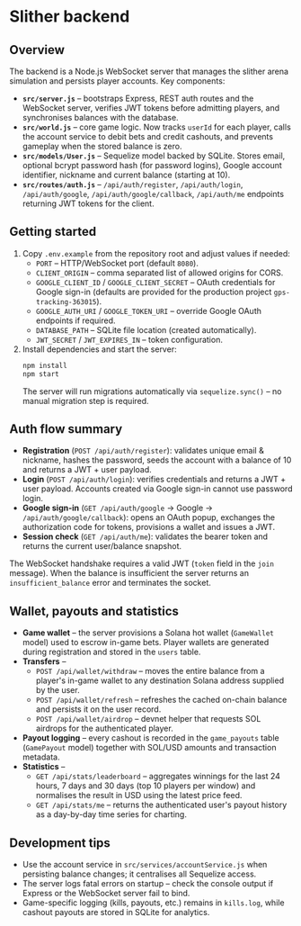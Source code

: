 # Slither backend

## Overview
The backend is a Node.js WebSocket server that manages the slither arena simulation and persists player accounts. Key components:

- **`src/server.js`** – bootstraps Express, REST auth routes and the WebSocket server, verifies JWT tokens before admitting players, and synchronises balances with the database.
- **`src/world.js`** – core game logic. Now tracks `userId` for each player, calls the account service to debit bets and credit cashouts, and prevents gameplay when the stored balance is zero.
- **`src/models/User.js`** – Sequelize model backed by SQLite. Stores email, optional bcrypt password hash (for password logins), Google account identifier, nickname and current balance (starting at 10).
- **`src/routes/auth.js`** – `/api/auth/register`, `/api/auth/login`, `/api/auth/google`, `/api/auth/google/callback`, `/api/auth/me` endpoints returning JWT tokens for the client.

## Getting started
1. Copy `.env.example` from the repository root and adjust values if needed:
   - `PORT` – HTTP/WebSocket port (default `8080`).
   - `CLIENT_ORIGIN` – comma separated list of allowed origins for CORS.
   - `GOOGLE_CLIENT_ID` / `GOOGLE_CLIENT_SECRET` – OAuth credentials for Google sign-in (defaults are provided for the production project `gps-tracking-363015`).
   - `GOOGLE_AUTH_URI` / `GOOGLE_TOKEN_URI` – override Google OAuth endpoints if required.
   - `DATABASE_PATH` – SQLite file location (created automatically).
   - `JWT_SECRET` / `JWT_EXPIRES_IN` – token configuration.
2. Install dependencies and start the server:
   ```bash
   npm install
   npm start
   ```
   The server will run migrations automatically via `sequelize.sync()` – no manual migration step is required.

## Auth flow summary
- **Registration** (`POST /api/auth/register`): validates unique email & nickname, hashes the password, seeds the account with a balance of 10 and returns a JWT + user payload.
- **Login** (`POST /api/auth/login`): verifies credentials and returns a JWT + user payload. Accounts created via Google sign-in cannot use password login.
- **Google sign-in** (`GET /api/auth/google` → Google → `/api/auth/google/callback`): opens an OAuth popup, exchanges the authorization code for tokens, provisions a wallet and issues a JWT.
- **Session check** (`GET /api/auth/me`): validates the bearer token and returns the current user/balance snapshot.

The WebSocket handshake requires a valid JWT (`token` field in the `join` message). When the balance is insufficient the server returns an `insufficient_balance` error and terminates the socket.

## Wallet, payouts and statistics
- **Game wallet** – the server provisions a Solana hot wallet (`GameWallet` model) used to escrow in-game bets. Player wallets are generated during registration and stored in the `users` table.
- **Transfers** –
  - `POST /api/wallet/withdraw` – moves the entire balance from a player's in-game wallet to any destination Solana address supplied by the user.
  - `POST /api/wallet/refresh` – refreshes the cached on-chain balance and persists it on the user record.
  - `POST /api/wallet/airdrop` – devnet helper that requests SOL airdrops for the authenticated player.
- **Payout logging** – every cashout is recorded in the `game_payouts` table (`GamePayout` model) together with SOL/USD amounts and transaction metadata.
- **Statistics** –
  - `GET /api/stats/leaderboard` – aggregates winnings for the last 24 hours, 7 days and 30 days (top 10 players per window) and normalises the result in USD using the latest price feed.
  - `GET /api/stats/me` – returns the authenticated user's payout history as a day-by-day time series for charting.

## Development tips
- Use the account service in `src/services/accountService.js` when persisting balance changes; it centralises all Sequelize access.
- The server logs fatal errors on startup – check the console output if Express or the WebSocket server fail to bind.
- Game-specific logging (kills, payouts, etc.) remains in `kills.log`, while cashout payouts are stored in SQLite for analytics.
